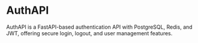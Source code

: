 # AuthAPI
 AuthAPI is a FastAPI-based authentication API with PostgreSQL, Redis, and JWT, offering secure login, logout, and user management features.
